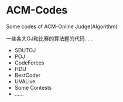 # ACM-Codes
Some codes of ACM-Online Judge(Algorithm)

一些各大OJ和比赛的算法题的代码……

- SDUTOJ
- POJ
- CodeForces
- HDU
- BestCoder
- UVALive
- Some Contests
- ……

